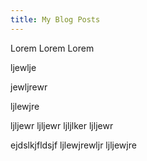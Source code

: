 ```yaml
---
title: My Blog Posts
---
```













Lorem
Lorem
Lorem









ljewlje

jewljrewr

ljlewjre

ljljewr
ljljewr
ljljlker
ljljewr
































ejdslkjfldsjf 
ljlewjrewljr
ljljewjre
<PostIndex category="current" limit="5" />